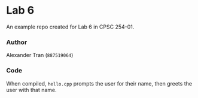 # Lab 6 
An example repo created for Lab 6 in CPSC 254-01.

### Author
Alexander Tran (`887519064`)

### Code
When compiled, `hello.cpp` prompts the user for their name, then greets the user with that name.
